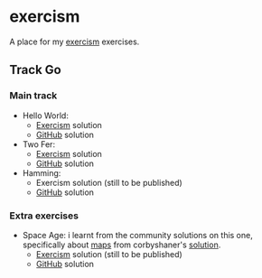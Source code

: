 # exercism
A place for my [exercism](https://exercism.io/profiles/adamhealy) exercises.


## Track Go

### Main track
- Hello World:
    - [Exercism](https://exercism.io/tracks/go/exercises/hello-world/solutions/ed878512cf97408d966c6b8be301c5a4) solution
    - [GitHub](https://github.com/adamhealy/exercism/blob/main/go/hello-world/hello_world.go) solution
- Two Fer:
    - [Exercism](https://exercism.io/tracks/go/exercises/two-fer/solutions/a2b62369f69b4e6bbbbb4d7866e4499a) solution
    - [GitHub](https://github.com/adamhealy/exercism/blob/main/go/two-fer/two_fer.go) solution
- Hamming:
    - Exercism solution (still to be published)
    - [GitHub](https://github.com/adamhealy/exercism/blob/main/go/hamming/hamming.go) solution



### Extra exercises
-  Space Age: i learnt from the community solutions on this one, specifically about [maps](https://blog.golang.org/maps)
from corbyshaner's [solution](https://exercism.io/tracks/go/exercises/space-age/solutions/9ab75f550d924657ba27f12c3f539e7b). 
    - [Exercism](https://exercism.io/tracks/go/exercises/space-age/solutions/ea11a36254854236a9a7c8eaae3f3884) solution (still to be published)
    - [GitHub](https://github.com/adamhealy/exercism/blob/main/go/space-age/space_age.go) solution
